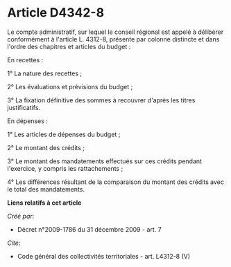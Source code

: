 # Article D4342-8

Le compte administratif, sur lequel le conseil régional est appelé à délibérer conformément à l'article L. 4312-8, présente
par colonne distincte et dans l'ordre des chapitres et articles du budget : 

En recettes : 

1° La nature des recettes ; 

2° Les évaluations et prévisions du budget ; 

3° La fixation définitive des sommes à recouvrer d'après les titres justificatifs. 

En dépenses : 

1° Les articles de dépenses du budget ; 

2° Le montant des crédits ; 

3° Le montant des mandatements effectués sur ces crédits pendant l'exercice, y compris les rattachements ; 

4° Les différences résultant de la comparaison du montant des crédits avec le total des mandatements.

**Liens relatifs à cet article**

_Créé par_:

  - Décret n°2009-1786 du 31 décembre 2009 - art. 7

_Cite_:

  - Code général des collectivités territoriales - art. L4312-8 (V)
